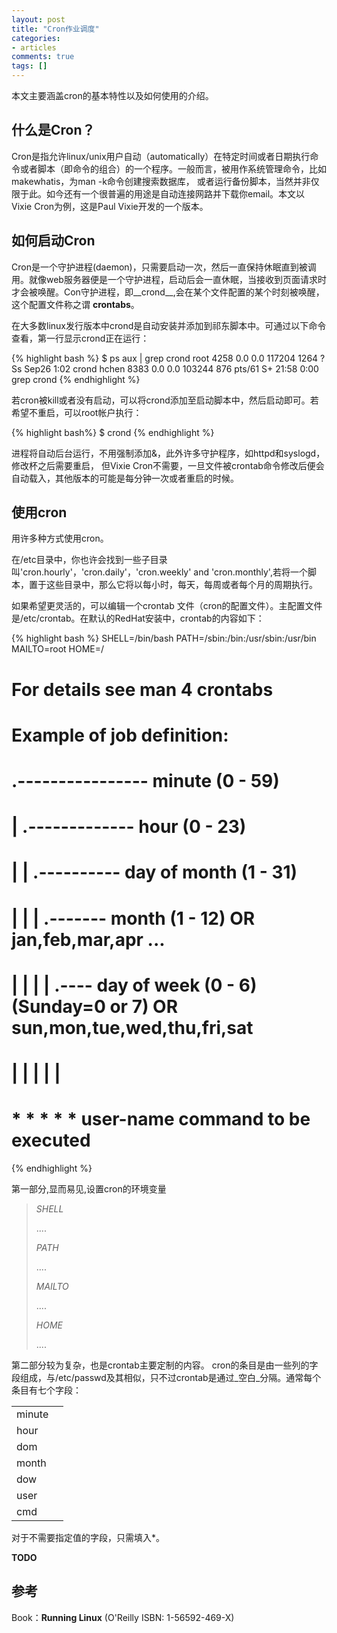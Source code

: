 ```yaml
---
layout: post
title: "Cron作业调度"
categories:
- articles
comments: true
tags: []
---
```



本文主要涵盖cron的基本特性以及如何使用的介绍。

什么是Cron？
-----------
Cron是指允许linux/unix用户自动（automatically）在特定时间或者日期执行命令或者脚本（即命令的组合）的一个程序。一般而言，被用作系统管理命令，比如makewhatis，为man -k命令创建搜索数据库， 或者运行备份脚本，当然并非仅限于此。如今还有一个很普遍的用途是自动连接网路并下载你email。本文以 Vixie Cron为例，这是Paul Vixie开发的一个版本。

如何启动Cron
-----------
Cron是一个守护进程(daemon)，只需要启动一次，然后一直保持休眠直到被调用。就像web服务器便是一个守护进程，启动后会一直休眠，当接收到页面请求时才会被唤醒。Con守护进程，即__crond__,会在某个文件配置的某个时刻被唤醒，这个配置文件称之谓 __crontabs__。

在大多数linux发行版本中crond是自动安装并添加到祁东脚本中。可通过以下命令查看，第一行显示crond正在运行：

{% highlight bash %}
$ ps aux | grep crond
root      4258  0.0  0.0 117204  1264 ?        Ss   Sep26   1:02 crond
hchen     8383  0.0  0.0 103244   876 pts/61   S+   21:58   0:00 grep crond
{% endhighlight %}


若cron被kill或者没有启动，可以将crond添加至启动脚本中，然后启动即可。若希望不重启，可以root帐户执行：

{% highlight bash%}
$ crond
{% endhighlight %}

进程将自动后台运行，不用强制添加&，此外许多守护程序，如httpd和syslogd，修改杯之后需要重启， 但Vixie Cron不需要，一旦文件被crontab命令修改后便会自动载入，其他版本的可能是每分钟一次或者重启的时候。


使用cron
--------
用许多种方式使用cron。

在/etc目录中，你也许会找到一些子目录叫'cron.hourly'，'cron.daily'，'cron.weekly' and 'cron.monthly',若将一个脚本，置于这些目录中，那么它将以每小时，每天，每周或者每个月的周期执行。

如果希望更灵活的，可以编辑一个crontab 文件（cron的配置文件）。主配置文件是/etc/crontab。在默认的RedHat安装中，crontab的内容如下：

{% highlight bash %}
SHELL=/bin/bash
PATH=/sbin:/bin:/usr/sbin:/usr/bin
MAILTO=root
HOME=/

# For details see man 4 crontabs

# Example of job definition:
# .---------------- minute (0 - 59)
# |  .------------- hour (0 - 23)
# |  |  .---------- day of month (1 - 31)
# |  |  |  .------- month (1 - 12) OR jan,feb,mar,apr ...
# |  |  |  |  .---- day of week (0 - 6) (Sunday=0 or 7) OR sun,mon,tue,wed,thu,fri,sat
# |  |  |  |  |
# *  *  *  *  * user-name command to be executed
{% endhighlight %}

第一部分,显而易见,设置cron的环境变量

> _SHELL_ <p>....</p>
> 
> _PATH_ <p>....</p>
> 
> _MAILTO_ <p>....</p>
>
> _HOME_ <p>....</p>
> 

第二部分较为复杂，也是crontab主要定制的内容。
cron的条目是由一些列的字段组成，与/etc/passwd及其相似，只不过crontab是通过_空白_分隔。通常每个条目有七个字段：

<table>
<thead></thead>
<tbody>
<tr><td> minute </td><td></td></tr>
<tr><td> hour </td><td></td></tr>
<tr><td> dom </td><td></td></tr>
<tr><td> month </td><td></td></tr>
<tr><td> dow </td><td></td></tr>
<tr><td> user </td><td></td></tr>
<tr><td> cmd </td><td></td></tr>
</tbody>
</table>


对于不需要指定值的字段，只需填入*。

**TODO**

参考
---
Book：__Running Linux__ (O'Reilly ISBN: 1-56592-469-X)
